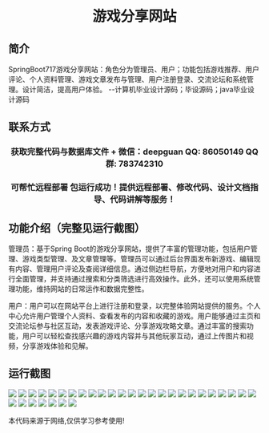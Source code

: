 <p><h1 align="center">游戏分享网站</h1></p>

## 简介
SpringBoot717游戏分享网站：角色分为管理员、用户；功能包括游戏推荐、用户评论、个人资料管理、游戏文章发布与管理、用户注册登录、交流论坛和系统管理。设计简洁，提高用户体验。    --计算机毕业设计源码；毕设源码；java毕业设计源码


## 联系方式
<p><h3 align="center">获取完整代码与数据库文件 + 微信：deepguan QQ: 86050149 QQ群: 783742310</h3></p>
<p><h3 align="center">可帮忙远程部署 包运行成功！提供远程部署、修改代码、设计文档指导、代码讲解等服务！</h3></p>

## 功能介绍（完整见运行截图）
管理员：基于Spring Boot的游戏分享网站，提供了丰富的管理功能，包括用户管理、游戏类型管理、及文章管理等。管理员可以通过后台界面发布新游戏、编辑现有内容、管理用户评论及查阅详细信息。通过侧边栏导航，方便地对用户和内容进行全面管理，并支持通过搜索和分类筛选进行高效操作。此外，还可以使用系统管理功能，维持网站的日常运作和数据完整性。

用户：用户可以在网站平台上进行注册和登录，以完整体验网站提供的服务。个人中心允许用户管理个人资料、查看发布的内容和收藏的游戏。用户能够通过主页和交流论坛参与社区互动，发表游戏评论、分享游戏攻略文章。通过丰富的搜索功能，用户可以轻松查找感兴趣的游戏内容并与其他玩家互动，通过上传图片和视频，分享游戏体验和见解。


## 运行截图
![](https://bs-1329754181.cos.ap-shanghai.myqcloud.com/spring/GameSharingWebsite/img/001.jpg)
![](https://bs-1329754181.cos.ap-shanghai.myqcloud.com/spring/GameSharingWebsite/img/002.jpg)
![](https://bs-1329754181.cos.ap-shanghai.myqcloud.com/spring/GameSharingWebsite/img/003.jpg)
![](https://bs-1329754181.cos.ap-shanghai.myqcloud.com/spring/GameSharingWebsite/img/004.jpg)
![](https://bs-1329754181.cos.ap-shanghai.myqcloud.com/spring/GameSharingWebsite/img/005.jpg)
![](https://bs-1329754181.cos.ap-shanghai.myqcloud.com/spring/GameSharingWebsite/img/006.jpg)
![](https://bs-1329754181.cos.ap-shanghai.myqcloud.com/spring/GameSharingWebsite/img/007.jpg)
![](https://bs-1329754181.cos.ap-shanghai.myqcloud.com/spring/GameSharingWebsite/img/008.jpg)
![](https://bs-1329754181.cos.ap-shanghai.myqcloud.com/spring/GameSharingWebsite/img/009.jpg)
![](https://bs-1329754181.cos.ap-shanghai.myqcloud.com/spring/GameSharingWebsite/img/010.jpg)
![](https://bs-1329754181.cos.ap-shanghai.myqcloud.com/spring/GameSharingWebsite/img/011.jpg)
![](https://bs-1329754181.cos.ap-shanghai.myqcloud.com/spring/GameSharingWebsite/img/012.jpg)
![](https://bs-1329754181.cos.ap-shanghai.myqcloud.com/spring/GameSharingWebsite/img/013.jpg)
![](https://bs-1329754181.cos.ap-shanghai.myqcloud.com/spring/GameSharingWebsite/img/014.jpg)
![](https://bs-1329754181.cos.ap-shanghai.myqcloud.com/spring/GameSharingWebsite/img/015.jpg)
![](https://bs-1329754181.cos.ap-shanghai.myqcloud.com/spring/GameSharingWebsite/img/016.jpg)
![](https://bs-1329754181.cos.ap-shanghai.myqcloud.com/spring/GameSharingWebsite/img/017.jpg)
![](https://bs-1329754181.cos.ap-shanghai.myqcloud.com/spring/GameSharingWebsite/img/018.jpg)
![](https://bs-1329754181.cos.ap-shanghai.myqcloud.com/spring/GameSharingWebsite/img/019.jpg)
![](https://bs-1329754181.cos.ap-shanghai.myqcloud.com/spring/GameSharingWebsite/img/020.jpg)
![](https://bs-1329754181.cos.ap-shanghai.myqcloud.com/spring/GameSharingWebsite/img/021.jpg)
![](https://bs-1329754181.cos.ap-shanghai.myqcloud.com/spring/GameSharingWebsite/img/022.jpg)
![](https://bs-1329754181.cos.ap-shanghai.myqcloud.com/spring/GameSharingWebsite/img/023.jpg)
![](https://bs-1329754181.cos.ap-shanghai.myqcloud.com/spring/GameSharingWebsite/img/024.jpg)
![](https://bs-1329754181.cos.ap-shanghai.myqcloud.com/spring/GameSharingWebsite/img/025.jpg)
![](https://bs-1329754181.cos.ap-shanghai.myqcloud.com/spring/GameSharingWebsite/img/026.jpg)
![](https://bs-1329754181.cos.ap-shanghai.myqcloud.com/spring/GameSharingWebsite/img/027.jpg)
![](https://bs-1329754181.cos.ap-shanghai.myqcloud.com/spring/GameSharingWebsite/img/028.jpg)
![](https://bs-1329754181.cos.ap-shanghai.myqcloud.com/spring/GameSharingWebsite/img/029.jpg)
![](https://bs-1329754181.cos.ap-shanghai.myqcloud.com/spring/GameSharingWebsite/img/030.jpg)
![](https://bs-1329754181.cos.ap-shanghai.myqcloud.com/spring/GameSharingWebsite/img/031.jpg)
![](https://bs-1329754181.cos.ap-shanghai.myqcloud.com/spring/GameSharingWebsite/img/032.jpg)

<p>本代码来源于网络,仅供学习参考使用!</p>
